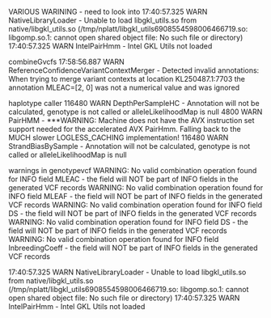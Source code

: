 VARIOUS WARINING - need to look into
17:40:57.325 WARN  NativeLibraryLoader - Unable to load libgkl_utils.so from native/libgkl_utils.so (/tmp/nplatt/libgkl_utils6908554598006466719.so: libgomp.so.1: cannot open shared object file: No such file or directory)
17:40:57.325 WARN  IntelPairHmm - Intel GKL Utils not loaded

combineGvcfs
17:58:56.887 WARN  ReferenceConfidenceVariantContextMerger - Detected invalid annotations: When trying to merge variant contexts at location KL250487.1:7703 the annotation MLEAC=[2, 0] was not a numerical value and was ignored

haplotype caller
 116480  WARN DepthPerSampleHC - Annotation will not be calculated, genotype is not called or alleleLikelihoodMap is null
   4800  WARN PairHMM - ***WARNING: Machine does not have the AVX instruction set support needed for the accelerated AVX PairHmm. Falling back to the MUCH slower LOGLESS_CACHING implementation!
 116480  WARN StrandBiasBySample - Annotation will not be calculated, genotype is not called or alleleLikelihoodMap is null

warnings in genotypevcf
WARNING: No valid combination operation found for INFO field MLEAC - the field will NOT be part of INFO fields in the generated VCF records
WARNING: No valid combination operation found for INFO field MLEAF - the field will NOT be part of INFO fields in the generated VCF records
WARNING: No valid combination operation found for INFO field DS - the field will NOT be part of INFO fields in the generated VCF records
WARNING: No valid combination operation found for INFO field DS - the field will NOT be part of INFO fields in the generated VCF records
WARNING: No valid combination operation found for INFO field InbreedingCoeff - the field will NOT be part of INFO fields in the generated VCF records

17:40:57.325 WARN  NativeLibraryLoader - Unable to load libgkl_utils.so from native/libgkl_utils.so (/tmp/nplatt/libgkl_utils6908554598006466719.so: libgomp.so.1: cannot open shared object file: No such file or directory)
17:40:57.325 WARN  IntelPairHmm - Intel GKL Utils not loaded

